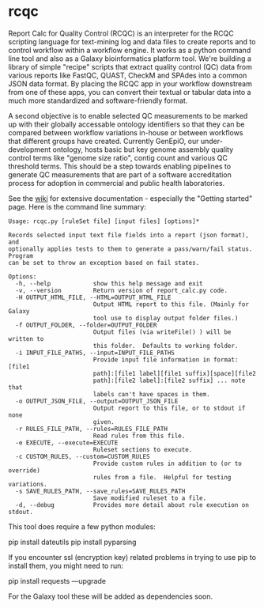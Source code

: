 # rcqc
Report Calc for Quality Control (RCQC) is an interpreter for the RCQC scripting language for text-mining log and data files to create reports and to control workflow within a workflow engine.  It works as a python command line tool and also as a Galaxy bioinformatics platform tool.  We're building a library of simple "recipe" scripts that extract quality control (QC) data from various reports like FastQC, QUAST, CheckM and SPAdes into a common JSON data format.  By placing the RCQC app in your workflow downstream from one of these apps, you can convert their textual or tabular data into a much more standardized and software-friendly format.

A second objective is to enable selected QC measurements to be marked up with their globally accessable ontology identifiers so that they can be compared between workflow variations in-house or between workflows that different groups have created.  Currently GenEpiO, our under-development ontology, hosts basic but key genome assembly quality control terms like "genome size ratio", contig count and various QC threshold terms.  This should be a step towards enabling pipelines to generate QC measurements that are part of a software accreditation process for adoption in commercial and public health laboratories.

See the [wiki](https://github.com/Public-Health-Bioinformatics/rcqc/wiki) for extensive documentation - especially the "Getting started" page.  Here is the command line summary:

```
Usage: rcqc.py [ruleSet file] [input files] [options]*

Records selected input text file fields into a report (json format), and
optionally applies tests to them to generate a pass/warn/fail status. Program
can be set to throw an exception based on fail states.

Options:
  -h, --help            show this help message and exit
  -v, --version         Return version of report_calc.py code.
  -H OUTPUT_HTML_FILE, --HTML=OUTPUT_HTML_FILE
                        Output HTML report to this file. (Mainly for Galaxy
                        tool use to display output folder files.)
  -f OUTPUT_FOLDER, --folder=OUTPUT_FOLDER
                        Output files (via writeFile() ) will be written to
                        this folder.  Defaults to working folder.
  -i INPUT_FILE_PATHS, --input=INPUT_FILE_PATHS
                        Provide input file information in format: [file1
                        path]:[file1 label][file1 suffix][space][file2
                        path]:[file2 label]:[file2 suffix] ... note that
                        labels can't have spaces in them.
  -o OUTPUT_JSON_FILE, --output=OUTPUT_JSON_FILE
                        Output report to this file, or to stdout if none
                        given.
  -r RULES_FILE_PATH, --rules=RULES_FILE_PATH
                        Read rules from this file.
  -e EXECUTE, --execute=EXECUTE
                        Ruleset sections to execute.
  -c CUSTOM_RULES, --custom=CUSTOM_RULES
                        Provide custom rules in addition to (or to override)
                        rules from a file.  Helpful for testing variations.
  -s SAVE_RULES_PATH, --save_rules=SAVE_RULES_PATH
                        Save modified ruleset to a file.
  -d, --debug           Provides more detail about rule execution on stdout.
  ```

This tool does require a few python modules:

pip install dateutils
pip install pyparsing

If you encounter ssl (encryption key) related problems in trying to use pip to install them, you might need to run:

pip install requests —upgrade

For the Galaxy tool these will be added as dependencies soon.
